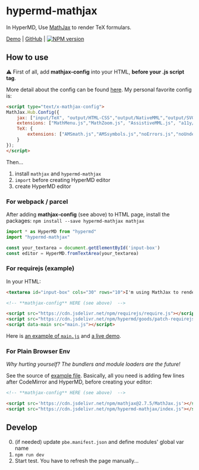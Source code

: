# hypermd-mathjax

In HyperMD, Use [MathJax][] to render TeX formulars.

[Demo](https://hypermd.github.io/hypermd-mathjax/example/) | [GitHub](https://github.com/HyperMD/hypermd-mathjax) | [![NPM version](https://img.shields.io/npm/v/hypermd-mathjax.svg?style=flat-square)](https://npmjs.org/package/hypermd-mathjax)

## How to use

⚠️ First of all, add **mathjax-config** into your HTML, **before your .js script tag**.

More detail about the config can be found [here](http://docs.mathjax.org/en/latest/configuration.html). My personal favorite config is:

```html
<script type="text/x-mathjax-config">
MathJax.Hub.Config({
    jax: ["input/TeX", "output/HTML-CSS","output/NativeMML","output/SVG"],
    extensions: ["MathMenu.js","MathZoom.js", "AssistiveMML.js", "a11y/accessibility-menu.js"],
    TeX: {
        extensions: ["AMSmath.js","AMSsymbols.js","noErrors.js","noUndefined.js"]
    }
});
</script>
```

Then...

1. install `mathjax` and `hypermd-mathjax`
2. `import` before creating HyperMD editor
3. create HyperMD editor

### For webpack / parcel

After adding **mathjax-config** (see above) to HTML page, install the packages: `npm install --save hypermd-mathjax mathjax`

```js
import * as HyperMD from "hypermd"
import "hypermd-mathjax"

const your_textarea = document.getElementById('input-box')
const editor = HyperMD.fromTextArea(your_textarea)
```

### For requirejs (example)

In your HTML:

```html
<textarea id="input-box" cols="30" rows="10">I'm using MathJax to render $f(a) = \frac{1}{2\pi i} \oint\frac{f(z)}{z-a}dz$</textarea>

<!-- **mathjax-config** HERE (see above)  -->

<script src="https://cdn.jsdelivr.net/npm/requirejs/require.js"></script> <!-- 👈 RequireJS -->
<script src="https://cdn.jsdelivr.net/npm/hypermd/goods/patch-requirejs.js"></script> <!-- 👈 IMPORTANT -->
<script data-main src="main.js"></script>
```

Here is [an example of `main.js`](./example/requirejs-main.js) and [a live demo](https://hypermd.github.io/hypermd-mathjax/example/).

### For Plain Browser Env

*Why hurting yourself? The bundlers and module loaders are the future!*

See the source of [example file](./example/pbe-index.html). Basically, all you need is adding few lines after CodeMirror and HyperMD, before creating your editor:

```html
<!-- **mathjax-config** HERE (see above)  -->

<script src='https://cdn.jsdelivr.net/npm/mathjax@2.7.5/MathJax.js'></script>
<script src="https://cdn.jsdelivr.net/npm/hypermd-mathjax/index.js"></script>
```


## Develop

0. (if needed) update `pbe.manifest.json` and define modules' global var name
1. `npm run dev`
2. Start test. You have to refresh the page manually...


[MathJax]: https://www.mathjax.org/
